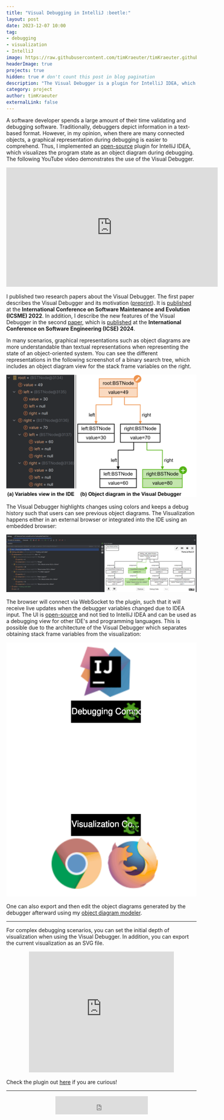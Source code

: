 ```yaml
---
title: "Visual Debugging in IntelliJ :beetle:"
layout: post
date: 2023-12-07 10:00
tag:
- debugging
- visualization
- IntelliJ
image: https://raw.githubusercontent.com/timKraeuter/timKraeuter.github.io/master/assets/images/visualDebugger/pluginIcon.png
headerImage: true
projects: true
hidden: true # don't count this post in blog pagination
description: "The Visual Debugger is a plugin for IntelliJ IDEA, which visualizes the program state as an object diagram during debugging."
category: project
author: timKraeuter
externalLink: false
---
```


A software developer spends a large amount of their time validating and debugging software.
Traditionally, debuggers depict information in a text-based format.
However, in my opinion, when there are many connected objects, a graphical representation during debugging is easier to comprehend.
Thus, I implemented an [open-source](https://github.com/timKraeuter/VisualDebugger) plugin for IntelliJ IDEA, which visualizes the program state as an object diagram during debugging.
The following YouTube video demonstrates the use of the Visual Debugger.

<div style="text-align:center">
<iframe width="560" height="315" src="https://www.youtube.com/embed/LsAMTnLxWJw" title="Visual Debugger 2.0 Demonstration" frameborder="0" allow="accelerometer; autoplay; clipboard-write; encrypted-media; gyroscope; picture-in-picture" allowfullscreen></iframe>
</div>

I published two research papers about the Visual Debugger.
The first paper describes the Visual Debugger and its motivation ([preprint](https://raw.githubusercontent.com/timKraeuter/timKraeuter.github.io/master/assets/publications/The_Visual_Debugger_Tool.pdf)).
It is [published](https://doi.org/10.1109/ICSME55016.2022.00066) at the **International Conference on Software Maintenance and Evolution (ICSME) 2022**.
In addition, I describe the new features of the Visual Debugger in the second [paper](https://raw.githubusercontent.com/timKraeuter/timKraeuter.github.io/master/assets/publications/The_Visual_Debugger_Past_Present_and_Future.pdf), which is [published](https://doi.org/10.1145/3643796.3648443) at the **International Conference on Software Engineering (ICSE) 2024**.


In many scenarios, graphical representations such as object diagrams are more understandable than textual representations when representing the state of an object-oriented system.
You can see the different representations in the following screenshot of a binary search tree, which includes an object diagram view for the stack frame variables on the right.

![Screenshot embedded browser](https://raw.githubusercontent.com/timKraeuter/timKraeuter.github.io/master/assets/images/visualDebugger/variables.png)

The Visual Debugger highlights changes using colors and keeps a debug history such that users can see previous object diagrams.
The Visualization happens either in an external browser or integrated into the IDE using an embedded browser:

![Screenshot embedded browser](https://raw.githubusercontent.com/timKraeuter/timKraeuter.github.io/master/assets/images/visualDebugger/ide-screenshot.png)

The browser will connect via WebSocket to the plugin, such that it will receive live updates when the debugger variables changed due to IDEA input.
The UI is [open-source](https://github.com/timKraeuter/object-diagram-js/tree/master/debugger) and not tied to IntelliJ IDEA and can be used as a debugging view for other IDE's and programming languages.
This is possible due to the architecture of the Visual Debugger which separates obtaining stack frame variables from the visualization:

<div style="text-align:center">
    <img src="https://raw.githubusercontent.com/timKraeuter/timKraeuter.github.io/master/assets/images/visualDebugger/architecture.svg" alt="Visual Debugger Architecture">
</div>

One can also export and then edit the object diagrams generated by the debugger afterward using my [object diagram modeler](https://timkraeuter.com/object-diagram-js/).

---

For complex debugging scenarios, you can set the initial depth of visualization when using the Visual Debugger.
In addition, you can export the current visualization as an SVG file.

<div style="text-align:center">
    <iframe frameborder="none" width="384px" height="319px" src="https://plugins.jetbrains.com/embeddable/card/16851"></iframe>
</div>

Check the plugin out [here](https://plugins.jetbrains.com/plugin/16851-visual-debugger) if you are curious!

---

<div style="text-align:center">
    <iframe frameborder="none" width="245px" height="48px" src="https://plugins.jetbrains.com/embeddable/install/16851"></iframe>
</div>
